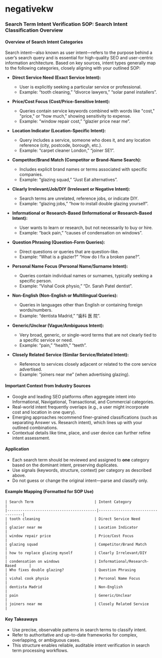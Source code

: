 # negativekw

### Search Term Intent Verification SOP: Search Intent Classification Overview

#### Overview of Search Intent Categories

Search intent—also known as user intent—refers to the purpose behind a user’s search query and is essential for high-quality SEO and user-centric information architecture. Based on key sources, intent types generally map to the following categories, closely aligning with your outlined SOP:

-  
  **Direct Service Need (Exact Service Intent):**
  - User is explicitly seeking a particular service or professional.
  - Example: “tooth cleaning,” “divorce lawyers,” “solar panel installers”.

-  
  **Price/Cost Focus (Cost/Price-Sensitive Intent):**
  - Queries contain service keywords combined with words like "cost," "price," or "how much," showing sensitivity to expense.
  - Example: “window repair cost,” “glazier price near me”.

-  
  **Location Indicator (Location-Specific Intent):**
  - Query includes a service, someone who does it, and any location reference (city, postcode, borough, etc.).
  - Example: “carpet cleaner London,” “joiner SE1”.

-  
  **Competitor/Brand Match (Competitor or Brand-Name Search):**
  - Includes explicit brand names or terms associated with specific companies.
  - Example: “glazing squad,” “Just Eat alternatives”.

-  
  **Clearly Irrelevant/Job/DIY (Irrelevant or Negative Intent):**
  - Search terms are unrelated, reference jobs, or indicate DIY.
  - Example: “glazing jobs,” “how to install double glazing yourself”.

-  
  **Informational or Research-Based (Informational or Research-Based Intent):**
  - User wants to learn or research, but not necessarily to buy or hire.
  - Example: “back pain,” “causes of condensation on windows”.

-  
  **Question Phrasing (Question-Form Queries):**
  - Direct questions or queries that are question-like.
  - Example: “What is a glazier?” “How do I fix a broken pane?”.

-  
  **Personal Name Focus (Personal Name/Surname Intent):**
  - Queries contain individual names or surnames, typically seeking a specific person.
  - Example: “Vishal Cook physio,” “Dr. Sarah Patel dentist”.

-  
  **Non-English (Non-English or Multilingual Queries):**
  - Queries in languages other than English or containing foreign words/numbers.
  - Example: “dentista Madrid,” “歯科 医 院”.

-  
  **Generic/Unclear (Vague/Ambiguous Intent):**
  - Very broad, generic, or single-word terms that are not clearly tied to a specific service or need.
  - Example: “pain,” “health,” “teeth”.

-  
  **Closely Related Service (Similar Service/Related Intent):**
  - Reference to services closely adjacent or related to the core service advertised.
  - Example: “joiners near me” (when advertising glazing).

#### Important Context from Industry Sources

-  
  Google and leading SEO platforms often aggregate intent into Informational, Navigational, Transactional, and Commercial categories.
-  
  Real-world intent frequently overlaps (e.g., a user might incorporate cost and location in one query).
-  
  Emerging approaches recommend finer-grained classifications (such as separating Answer vs. Research intent), which lines up with your outlined combinations.
-  
  Contextual details like time, place, and user device can further refine intent assessment.

#### Application

-  
  Each search term should be reviewed and assigned to **one** category based on the dominant intent, preserving duplicates.
-  
  Use signals (keywords, structure, context) per category as described above.
-  
  Do not guess or change the original intent—parse and classify only.

#### Example Mapping (Formatted for SOP Use)

```
| Search Term                            | Intent Category                   |
|-----------------------------------------|-----------------------------------|
| tooth cleaning                         | Direct Service Need               |
| glazier near me                        | Location Indicator                |
| window repair price                    | Price/Cost Focus                  |
| glazing squad                          | Competitor/Brand Match            |
| how to replace glazing myself          | Clearly Irrelevant/DIY            |
| condensation on windows                | Informational/Research-Based      |
| Who fixes double glazing?              | Question Phrasing                 |
| vishal cook physio                     | Personal Name Focus               |
| dentista Madrid                        | Non-English                       |
| pain                                   | Generic/Unclear                   |
| joiners near me                        | Closely Related Service           |
```

#### Key Takeaways

-  
  Use precise, observable patterns in search terms to classify intent.
-  
  Refer to authoritative and up-to-date frameworks for complex, overlapping, or ambiguous cases.
-  
  This structure enables reliable, auditable intent verification in search term processing workflows.

